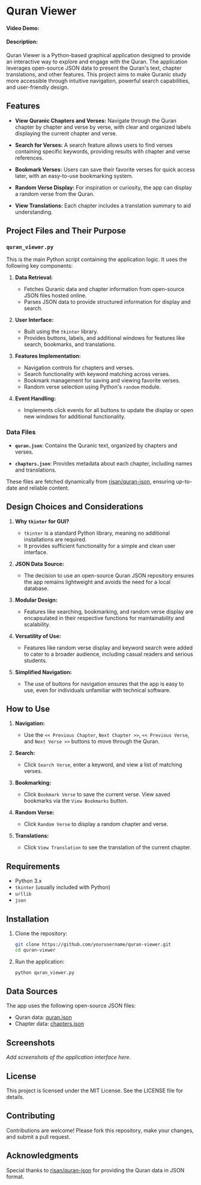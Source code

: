 # Quran Viewer

#### Video Demo: <URL HERE>

#### Description:
Quran Viewer is a Python-based graphical application designed to provide an interactive way to explore and engage with the Quran. The application leverages open-source JSON data to present the Quran's text, chapter translations, and other features. This project aims to make Quranic study more accessible through intuitive navigation, powerful search capabilities, and user-friendly design.

## Features

- **View Quranic Chapters and Verses:**
  Navigate through the Quran chapter by chapter and verse by verse, with clear and organized labels displaying the current chapter and verse.

- **Search for Verses:**
  A search feature allows users to find verses containing specific keywords, providing results with chapter and verse references.

- **Bookmark Verses:**
  Users can save their favorite verses for quick access later, with an easy-to-use bookmarking system.

- **Random Verse Display:**
  For inspiration or curiosity, the app can display a random verse from the Quran.

- **View Translations:**
  Each chapter includes a translation summary to aid understanding.

## Project Files and Their Purpose

### `quran_viewer.py`
This is the main Python script containing the application logic. It uses the following key components:

1. **Data Retrieval:**
   - Fetches Quranic data and chapter information from open-source JSON files hosted online.
   - Parses JSON data to provide structured information for display and search.

2. **User Interface:**
   - Built using the `tkinter` library.
   - Provides buttons, labels, and additional windows for features like search, bookmarks, and translations.

3. **Features Implementation:**
   - Navigation controls for chapters and verses.
   - Search functionality with keyword matching across verses.
   - Bookmark management for saving and viewing favorite verses.
   - Random verse selection using Python's `random` module.

4. **Event Handling:**
   - Implements click events for all buttons to update the display or open new windows for additional functionality.

### Data Files
- **`quran.json`**:
  Contains the Quranic text, organized by chapters and verses.

- **`chapters.json`**:
  Provides metadata about each chapter, including names and translations.

These files are fetched dynamically from [risan/quran-json](https://github.com/risan/quran-json), ensuring up-to-date and reliable content.

## Design Choices and Considerations

1. **Why `tkinter` for GUI?**
   - `tkinter` is a standard Python library, meaning no additional installations are required.
   - It provides sufficient functionality for a simple and clean user interface.

2. **JSON Data Source:**
   - The decision to use an open-source Quran JSON repository ensures the app remains lightweight and avoids the need for a local database.

3. **Modular Design:**
   - Features like searching, bookmarking, and random verse display are encapsulated in their respective functions for maintainability and scalability.

4. **Versatility of Use:**
   - Features like random verse display and keyword search were added to cater to a broader audience, including casual readers and serious students.

5. **Simplified Navigation:**
   - The use of buttons for navigation ensures that the app is easy to use, even for individuals unfamiliar with technical software.

## How to Use

1. **Navigation:**
   - Use the `<< Previous Chapter`, `Next Chapter >>`, `<< Previous Verse`, and `Next Verse >>` buttons to move through the Quran.

2. **Search:**
   - Click `Search Verse`, enter a keyword, and view a list of matching verses.

3. **Bookmarking:**
   - Click `Bookmark Verse` to save the current verse. View saved bookmarks via the `View Bookmarks` button.

4. **Random Verse:**
   - Click `Random Verse` to display a random chapter and verse.

5. **Translations:**
   - Click `View Translation` to see the translation of the current chapter.

## Requirements

- Python 3.x
- `tkinter` (usually included with Python)
- `urllib`
- `json`

## Installation

1. Clone the repository:

   ```bash
   git clone https://github.com/yourusername/quran-viewer.git
   cd quran-viewer
   ```

2. Run the application:

   ```bash
   python quran_viewer.py
   ```

## Data Sources

The app uses the following open-source JSON files:

- Quran data: [quran.json](https://raw.githubusercontent.com/risan/quran-json/main/data/quran.json)
- Chapter data: [chapters.json](https://raw.githubusercontent.com/risan/quran-json/main/data/chapters/en.json)

## Screenshots

_Add screenshots of the application interface here._

## License

This project is licensed under the MIT License. See the LICENSE file for details.

## Contributing

Contributions are welcome! Please fork this repository, make your changes, and submit a pull request.

## Acknowledgments

Special thanks to [risan/quran-json](https://github.com/risan/quran-json) for providing the Quran data in JSON format.

